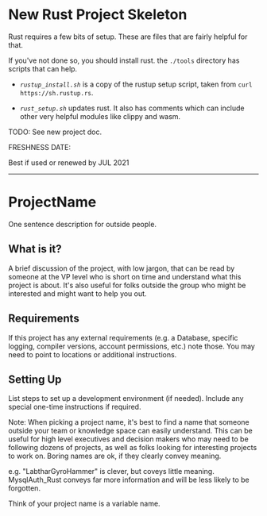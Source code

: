 # New Rust Project Skeleton

Rust requires a few bits of setup. These are files that are fairly
helpful for that.

If you've not done so, you should install rust. the `./tools`
directory has scripts that can help.

* *`rustup_install.sh`* is a copy of the rustup setup script, taken
  from `curl https://sh.rustup.rs`.

* *`rust_setup.sh`* updates rust. It also has comments which can
  include other very helpful modules like clippy and wasm.


TODO: See new project doc.

FRESHNESS DATE:

Best if used or renewed by JUL 2021


---

# ProjectName

One sentence description for outside people.

## What is it?

A brief discussion of the project, with low jargon, that can be read
by someone at the VP level who is short on time and understand what
this project is about. It's also useful for folks outside the group
who might be interested and might want to help you out.

## Requirements

If this project has any external requirements (e.g. a Database,
specific logging, compiler versions, account permissions, etc.) note
those. You may need to point to locations or additional instructions.

## Setting Up

List steps to set up a development environment (if needed). Include
any special one-time instructions if required.


Note: When picking a project name, it's best to find a name that
someone outside your team or knowledge space can easily understand.
This can be useful for high level executives and decision makers who
may need to be following dozens of projects, as well as folks looking
for interesting projects to work on. Boring names are ok, if they
clearly convey meaning.

e.g. "LabtharGyroHammer" is clever, but coveys little meaning.
MysqlAuth_Rust conveys far more information and will be less likely to
be forgotten.

Think of your project name is a variable name.

